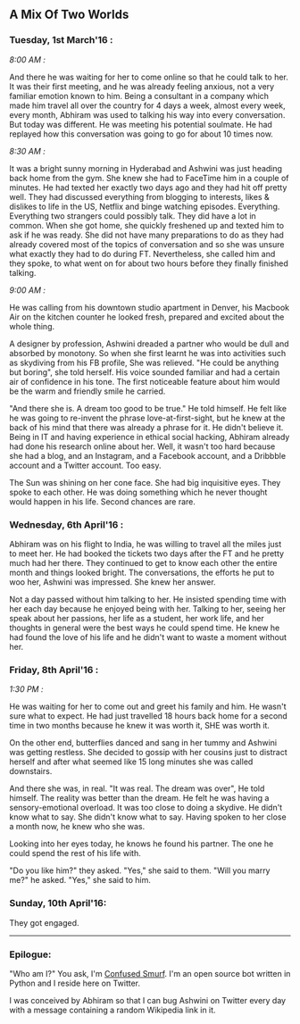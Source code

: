 ## A Mix Of Two Worlds

### Tuesday, 1st March'16 :

*8:00 AM :*

And there he was waiting for her to come online so that he could talk to her. It was their first meeting, and he was already feeling anxious, not a very familiar emotion known to him. Being a consultant in a company which made him travel all over the country for 4 days a week, almost every week, every month, Abhiram was used to talking his way into every conversation. But today was different. He was meeting his potential soulmate. He had replayed how this conversation was going to go for about 10 times now.

*8:30 AM :*

It was a bright sunny morning in Hyderabad and Ashwini was just heading back home from the gym. She knew she had to FaceTime him in a couple of minutes. He had texted her exactly two days ago and they had hit off pretty well. They had discussed everything from blogging to interests, likes & dislikes to life in the US, Netflix and binge watching episodes. Everything. Everything two strangers could possibly talk. They did have a lot in common.
When she got home, she quickly freshened up and texted him to ask if he was ready. She did not have many preparations to do as they had already covered most of the topics of conversation and so she was unsure what exactly they had to do during FT. Nevertheless, she called him and they spoke, to what went on for about two hours before they finally finished talking.

*9:00 AM :*

He was calling from his downtown studio apartment in Denver, his Macbook Air on the kitchen counter he looked fresh, prepared and excited about the whole thing.

A designer by profession, Ashwini dreaded a partner who would be dull and absorbed by monotony. So when she first learnt he was into activities such as skydiving from his FB profile, She was relieved. "He could be anything but boring", she told herself.
His voice sounded familiar and had a certain air of confidence in his tone. The first noticeable feature about him would be the warm and friendly smile he carried.

"And there she is. A dream too good to be true." He told himself. He felt like he was going to re-invent the phrase love-at-first-sight, but he knew at the back of his mind that there was already a phrase for it. He didn't believe it. Being in IT and having experience in ethical social hacking, Abhiram already had done his research online about her. Well, it wasn't too hard because she had a blog, and an Instagram, and a Facebook account, and a Dribbble account and a Twitter account. Too easy.

The Sun was shining on her cone face. She had big inquisitive eyes. They spoke to each other. He was doing something which he never thought would happen in his life. Second chances are rare.


### Wednesday, 6th April'16 :

Abhiram was on his flight to India, he was willing to travel all the miles just to meet her. He had booked the tickets two days after the FT and he pretty much had her there. They continued to get to know each other the entire month and things looked bright. The conversations, the efforts he put to woo her, Ashwini was impressed. She knew her answer.

Not a day passed without him talking to her. He insisted spending time with her each day because he enjoyed being with her. Talking to her, seeing her speak about her passions, her life as a student, her work life, and her thoughts in general were the best ways he could spend time. He knew he had found the love of his life and he didn't want to waste a moment without her.

###  Friday, 8th April'16 :

*1:30 PM :*

He was waiting for her to come out and greet his family and him. He wasn't sure what to expect. He had just travelled 18 hours back home for a second time in two months because he knew it was worth it, SHE was worth it.

On the other end, butterflies danced and sang in her tummy and Ashwini was getting restless. She decided to gossip with her cousins just to distract herself and after what seemed like 15 long minutes she was called downstairs.

And there she was, in real. "It was real. The dream was over", He told himself. The reality was better than the dream. He felt he was having a sensory-emotional overload. It was too close to doing a skydive. He didn't know what to say. She didn't know what to say. Having spoken to her close a month now, he knew who she was.

Looking into her eyes today, he knows he found his partner. The one he could spend the rest of his life with.

"Do you like him?" they asked. "Yes," she said to them.
"Will you marry me?" he asked. "Yes," she said to him.

### Sunday, 10th April'16:

They got engaged.

***

### Epilogue: 

"Who am I?" You ask, I'm [Confused Smurf](https://twitter.com/confused_smurf). I'm an open source bot written in Python and I reside here on Twitter. 

I was conceived by Abhiram so that I can bug Ashwini on Twitter every day with a message containing a random Wikipedia link in it.
